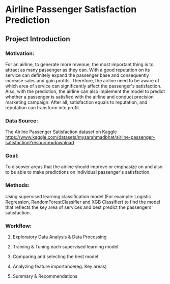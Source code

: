 # Airline Passenger Satisfaction Prediction
## Project Introduction

### Motivation: 
For an airline, to generate more revenue, the most important thing is to attract as many passenger as they can. With a good reputation on its service can definitely expand the passenger base and consequently increase sales and gain profits. Therefore, the airline need to be aware of which area of service can significantly affect the passenger's satisfaction. Also, with the prediction, the airline can also implement the model to predict whether a passenger is satisfied with the airline and conduct precision marketing campaign. After all, satisfaction equals to reputation, and reputation can transform into profit.

### Data Source: 
The Airline Passenger Satisfaction dataset on Kaggle https://www.kaggle.com/datasets/mysarahmadbhat/airline-passenger-satisfaction?resource=download

### Goal: 
To discover areas that the airline should improve or emphasize on and also to be able to make predictions on individual passenger's satisfaction.

### Methods: 
Using supervised learning classification model (For example: Logistic Regression, RandomForestClassifier and XGB Classifier) to find the model that reflects the key area of services and best predict the passengers' satisfaction.

### Workflow:

1. Exploratory Data Analysis & Data Processing

2. Training & Tuning each supervised learning model

3. Comparing and selecting the best model

4. Analyzing feature importance(eg. Key areas)

5. Summary & Recommendations
